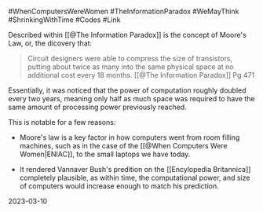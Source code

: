 #WhenComputersWereWomen #TheInformationParadox #WeMayThink #ShrinkingWithTime #Codes #Link 

Described within [[@The Information Paradox]] is the concept of Moore's Law, or, the dicovery that:

>Circuit designers were able to compress the size of transistors, putting about twice as many into the same physical space at no additional cost every 18 months.
>[[@The Information Paradox]] Pg 471

Essentially, it was noticed that the power of computation roughly doubled every two years, meaning only half as much space was required to have the same amount of processing power previously reached.

This is notable for a few reasons:

- Moore's law is a key factor in how computers went from room filling machines, such as in  the case of the [[@When Computers Were Women|ENIAC]], to the small laptops we have today.

- It rendered Vannaver Bush's predition on the [[Encylopedia Britannica]] completely plausible, as within time, the computational power, and size of computers would increase enough to match his prediction.

2023-03-10